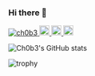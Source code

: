 ### Hi there 👋

<p align="left">
  <a href="https://github.com/ch0b3/ch0b3/">
    <img src="https://komarev.com/ghpvc/?username=ch0b3" alt="ch0b3" />
  </a>
  <a href="http://twitter.com/kur0n3k03ng1n">
    <img height="20" src="https://img.shields.io/twitter/follow/kur0n3k03ng1n?label=Twitter&logo=twitter&style=flat" />
  </a>
  <a href="http://qiita.com/ch0b3">
    <img height="20" src="https://qiita-badge.apiapi.app/s/ch0b3/posts.svg" />
  </a>
  <//qiita.com/ch0b3">
    <img height="20" src="https://qiita-badge.apiapi.app/s/ch0b3/contributions.svg" />
  </a>
</p>

![Ch0b3's GitHub stats](https://github-readme-stats.vercel.app/api?username=ch0b3&theme=radical)

![trophy](https://github-profile-trophy.vercel.app/?username=ch0b3&theme=onedark)